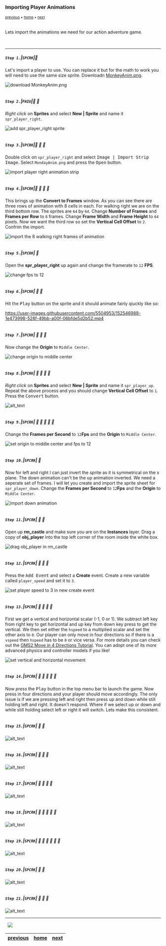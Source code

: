 <img src="https://via.placeholder.com/1000x4/45D7CA/45D7CA" alt="drawing" height="4px"/>

### Importing Player Animations

<sub>[previous](../room-size/README.md#user-content-room-size) • [home](../README.md#user-content-gms2-ue4-space-rocks) • [next](../)</sub>

<img src="https://via.placeholder.com/1000x4/45D7CA/45D7CA" alt="drawing" height="4px"/>

Lets import the animations we need for our action adventure game.

<br>

---


##### `Step 1.`\|`SPCRK`|:small_blue_diamond:

Let's import a player to use. You can replace it but for the math to work you will need to use the same size sprite.  Downloadn [MonkeyAnim.png](images/MonkeyAnim.png).

![download MonkeyAnim.png](images/MonkeyAnim.png)

<img src="https://via.placeholder.com/500x2/45D7CA/45D7CA" alt="drawing" height="2px" alt = ""/>

##### `Step 2.`\|`FHIU`|:small_blue_diamond: :small_blue_diamond: 

*Right click* on **Sprites** and select **New | Sprite** and name it `spr_player_right`.

![add spr_player_right sprite](images/sprPR.png)

<img src="https://via.placeholder.com/500x2/45D7CA/45D7CA" alt="drawing" height="2px" alt = ""/>

##### `Step 3.`\|`SPCRK`|:small_blue_diamond: :small_blue_diamond: :small_blue_diamond:

Double click on `spr_player_right` and select <kbd>Image | Import Strip Image</kbd>. Select `MondayAnim.png` and press the <kbd>Open</kbd> button.

![import player right animation strip](images/importStripImage.png)

<img src="https://via.placeholder.com/500x2/45D7CA/45D7CA" alt="drawing" height="2px" alt = ""/>

##### `Step 4.`\|`SPCRK`|:small_blue_diamond: :small_blue_diamond: :small_blue_diamond: :small_blue_diamond:

This brings up the **Convert to Frames** window.  As you can see there are three rows of animation with 8 cells in each.  For walking right we are on the third bottom row.  The sprites are `64` by `64`.  Change **Number of Frames** and **Frames per Row** to `8` frames.  Change **Frame Width** and **Frame Height** to `64` pixels.  Now we want the third row so set the **Vertical Cell Offset** to `2`. Confrim the import.

![import the 8 walking right frames of animation](images/convertToFrames.png)

<img src="https://via.placeholder.com/500x2/45D7CA/45D7CA" alt="drawing" height="2px" alt = ""/>

##### `Step 5.`\|`SPCRK`| :small_orange_diamond:

Open the **spr_player_right** up again and change the framerate to `12` **FPS**.

![change fps to 12](images/playerrfps.png)

<img src="https://via.placeholder.com/500x2/45D7CA/45D7CA" alt="drawing" height="2px" alt = ""/>

##### `Step 6.`\|`SPCRK`| :small_orange_diamond: :small_blue_diamond:

Hit the <kbd>Play</kbd> button on the sprite and it should animate fairly qiuckly like so:

https://user-images.githubusercontent.com/5504953/152546988-1e473998-528f-49bb-a00f-06bfde5d2b52.mp4

<img src="https://via.placeholder.com/500x2/45D7CA/45D7CA" alt="drawing" height="2px" alt = ""/>

##### `Step 7.`\|`SPCRK`| :small_orange_diamond: :small_blue_diamond: :small_blue_diamond:

Now change the **Origin** to `Middle Center`.

![change origin to middle center](images/middleCenter.png)

<img src="https://via.placeholder.com/500x2/45D7CA/45D7CA" alt="drawing" height="2px" alt = ""/>

##### `Step 8.`\|`SPCRK`| :small_orange_diamond: :small_blue_diamond: :small_blue_diamond: :small_blue_diamond:

*Right click* on **Sprites** and select **New | Sprite** and name it `spr_player_up`. Repeat the above process and you should change **Vertical Cell Offset** to `1`. Press the <kbd>Convert</kbd> button.

![alt_text](images/spr_player_up.png)

<img src="https://via.placeholder.com/500x2/45D7CA/45D7CA" alt="drawing" height="2px" alt = ""/>

##### `Step 9.`\|`SPCRK`| :small_orange_diamond: :small_blue_diamond: :small_blue_diamond: :small_blue_diamond: :small_blue_diamond:

Change the **Frames per Second** to `12`**Fps** and the **Origin** to `Middle Center`.

![set origin to middle center and fps to 12](images/fpsOriginPUp.png)

<img src="https://via.placeholder.com/500x2/45D7CA/45D7CA" alt="drawing" height="2px" alt = ""/>

##### `Step 10.`\|`SPCRK`| :large_blue_diamond:

Now for left and right I can just invert the sprite as it is symmetrical on the x plane.  The down animation can't be the up animation inverted.  We need a seperate set of frames.  I will let you create and import the sprite sheet for `spr_player_down`. Change the **Frames per Second** to `12`**Fps** and the **Origin** to `Middle Center`.

![import down animation](images/playerDown.png)

<img src="https://via.placeholder.com/500x2/45D7CA/45D7CA" alt="drawing" height="2px" alt = ""/>

##### `Step 11.`\|`SPCRK`| :large_blue_diamond: :small_blue_diamond: 

Open up **rm_castle** and make sure you are on the **Instances** layer.  Drag a copy of **obj_player** into the top left corner of the room inside the white box.

![drag obj_player in rm_castle](images/p1InRoom.png)

<img src="https://via.placeholder.com/500x2/45D7CA/45D7CA" alt="drawing" height="2px" alt = ""/>


##### `Step 12.`\|`SPCRK`| :large_blue_diamond: :small_blue_diamond: :small_blue_diamond: 

Press the <kbd>Add Event</kbd> and select a **Create** event. Create a new variable called `player_speed` and set it to `3`.

![set player speed to 3 in new create event](images/createPlayerSpeed.png)

<img src="https://via.placeholder.com/500x2/45D7CA/45D7CA" alt="drawing" height="2px" alt = ""/>

##### `Step 13.`\|`SPCRK`| :large_blue_diamond: :small_blue_diamond: :small_blue_diamond:  :small_blue_diamond: 

First we get a vertical and horizontal scalar (-1, 0 or 1).  We subtract left key from right key to get horizontal and up key from down key press to get the vertical.  We then set either the `hspeed` to a multiplied scalar and set the other axis to `0`.  Our player can only move in four directions so if there is a `vspeed` then `hspeed` has to be `0` or vice versa. For more details you can check out the [GMS2 Move in 4 Directions Tutorial](https://github.com/maubanel/GMS2-4-Directions). You can adopt one of its more advanced physics and controller models if you like!

![set vertical and horizontal movement](images/pStepMovement.png)

<img src="https://via.placeholder.com/500x2/45D7CA/45D7CA" alt="drawing" height="2px" alt = ""/>

##### `Step 14.`\|`SPCRK`| :large_blue_diamond: :small_blue_diamond: :small_blue_diamond: :small_blue_diamond:  :small_blue_diamond: 

Now *press* the <kbd>Play</kbd> button in the top menu bar to launch the game. Now press in four directions and your player should move accordingly.  The only issue is if we are pressing left and right then press up and down while still holding left and right.  It doesn't respond.  Where if we select up or down and while still holding select left or right it will switch.  Lets make this consistent.

<img src="https://via.placeholder.com/500x2/45D7CA/45D7CA" alt="drawing" height="2px" alt = ""/>

##### `Step 15.`\|`SPCRK`| :large_blue_diamond: :small_orange_diamond: 

![alt_text](images/.png)

<img src="https://via.placeholder.com/500x2/45D7CA/45D7CA" alt="drawing" height="2px" alt = ""/>

##### `Step 16.`\|`SPCRK`| :large_blue_diamond: :small_orange_diamond:   :small_blue_diamond: 

![alt_text](images/.png)

<img src="https://via.placeholder.com/500x2/45D7CA/45D7CA" alt="drawing" height="2px" alt = ""/>

##### `Step 17.`\|`SPCRK`| :large_blue_diamond: :small_orange_diamond: :small_blue_diamond: :small_blue_diamond:

![alt_text](images/.png)

<img src="https://via.placeholder.com/500x2/45D7CA/45D7CA" alt="drawing" height="2px" alt = ""/>

##### `Step 18.`\|`SPCRK`| :large_blue_diamond: :small_orange_diamond: :small_blue_diamond: :small_blue_diamond: :small_blue_diamond:

![alt_text](images/.png)

<img src="https://via.placeholder.com/500x2/45D7CA/45D7CA" alt="drawing" height="2px" alt = ""/>

##### `Step 19.`\|`SPCRK`| :large_blue_diamond: :small_orange_diamond: :small_blue_diamond: :small_blue_diamond: :small_blue_diamond: :small_blue_diamond:

![alt_text](images/.png)

<img src="https://via.placeholder.com/500x2/45D7CA/45D7CA" alt="drawing" height="2px" alt = ""/>

##### `Step 20.`\|`SPCRK`| :large_blue_diamond: :large_blue_diamond:

![alt_text](images/.png)

<img src="https://via.placeholder.com/500x2/45D7CA/45D7CA" alt="drawing" height="2px" alt = ""/>

##### `Step 21.`\|`SPCRK`| :large_blue_diamond: :large_blue_diamond: :small_blue_diamond:

![alt_text](images/.png)

___


<img src="https://via.placeholder.com/1000x4/dba81a/dba81a" alt="drawing" height="4px" alt = ""/>

<img src="https://via.placeholder.com/1000x100/45D7CA/000000/?text=Next Up - ADD NEXT PAGE">

<img src="https://via.placeholder.com/1000x4/dba81a/dba81a" alt="drawing" height="4px" alt = ""/>

| [previous](../room-size/README.md#user-content-room-size)| [home](../README.md#user-content-gms2-ue4-space-rocks) | [next](../)|
|---|---|---|
